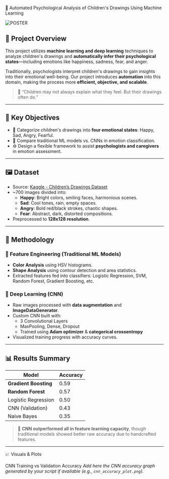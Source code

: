🧠 Automated Psychological Analysis of Children's Drawings Using Machine Learning

![POSTER](https://github.com/user-attachments/assets/14097d09-bbc1-4966-b6e4-04fad43bbc43)


## 🎯 Project Overview

This project utilizes **machine learning and deep learning** techniques to analyze children's drawings and **automatically infer their psychological states**—including emotions like happiness, sadness, fear, and anger.

Traditionally, psychologists interpret children's drawings to gain insights into their emotional well-being. Our project introduces **automation** into this domain, making the process more **efficient, objective, and scalable**.

> 🧒 “Children may not always explain what they feel. But their drawings often do.”

---

## 📌 Key Objectives

- 📂 Categorize children's drawings into **four emotional states**: Happy, Sad, Angry, Fearful.
- 🧪 Compare traditional ML models vs. CNNs in emotion classification.
- ⚙️ Design a flexible framework to assist **psychologists and caregivers** in emotion assessment.

---

## 🖼️ Dataset

- Source: [Kaggle - Children’s Drawings Dataset](https://www.kaggle.com/)  
- ~700 images divided into:
  - **Happy**: Bright colors, smiling faces, harmonious scenes.
  - **Sad**: Cool tones, rain, empty spaces.
  - **Angry**: Bold red/black strokes, chaotic shapes.
  - **Fear**: Abstract, dark, distorted compositions.
- Preprocessed to **128x128 resolution**.

---

## 🧪 Methodology

### 🎨 Feature Engineering (Traditional ML Models)
- **Color Analysis** using HSV histograms.
- **Shape Analysis** using contour detection and area statistics.
- Extracted features fed into classifiers: Logistic Regression, SVM, Random Forest, Gradient Boosting, etc.

### 🤖 Deep Learning (CNN)
- Raw images processed with **data augmentation** and **ImageDataGenerator**.
- Custom CNN built with:
  - 3 Convolutional Layers
  - MaxPooling, Dense, Dropout
  - Trained using **Adam optimizer** & **categorical crossentropy**
- Visualized training progress with accuracy curves.

---

## 📊 Results Summary

| Model                   | Accuracy |
|-------------------------|----------|
| **Gradient Boosting**   | 0.59     |
| **Random Forest**       | 0.57     |
| Logistic Regression     | 0.50     |
| CNN (Validation)        | 0.43     |
| Naive Bayes             | 0.35     |

> 🎯 **CNN outperformed all in feature learning capacity**, though traditional models showed better raw accuracy due to handcrafted features.

---

📈 Visuals & Plots

CNN Training vs Validation Accuracy
_Add here the CNN accuracy graph generated by your script if available (e.g., `cnn_accuracy_plot.png`)._


